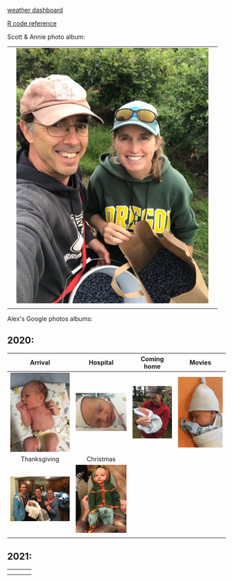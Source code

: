[weather dashboard](docs/SRM_weather7.html)

[R code reference](docs/SRM_code.html)

Scott & Annie photo album:


|     |     |     |     
|-----|-----|-----|
|     | [![mythumb](images/Scott%20n%20Annie%20thm.jpg "Scott & Annie 2020")](https://photos.app.goo.gl/Lyh4CcWdFuuiufuv5)    |     |     
|     |     |     |     

Alex's Google photos albums:

## 2020:

|                                                      Arrival                                                       |                                                 Hospital                                                 | Coming home                                                                                                 | Movies                                                                                      |
|:-----------------:|:----------------:|------------------|------------------|
| [![mythumb](images/introducing-alex-galen-marion_thm.jpg "Birthday")](https://photos.app.goo.gl/UsbqoToZ5JBLwnLX9) |   [![mythumb](images/hospital_thm.jpg "At the hospital")](https://photos.app.goo.gl/Msw5y5udBryZNi338)   | [![mythumb](images/coming%20home%202%20thm.jpg "Coming home")](https://photos.app.goo.gl/KvWUrYm67uxNgAHp7) | [![mythumb](images/movies%20thm.png "Movies")](https://photos.app.goo.gl/4mnHxyz3WaqjsbZn9) |
|                                                    Thanksgiving                                                    |                                                Christmas                                                 |                                                                                                             |                                                                                             |
|      [![mythumb](images/thanskgiving%20thm.jpg "Thanksgiving")](https://photos.app.goo.gl/9DxJhFJFUpnhJAe86)       | [![mythumb](images/christmas%20thm2.jpg "First Christmas")](https://photos.app.goo.gl/rDrpdgzfQ8Rj3SrD6) |                                                                                                             |                                                                                             |
|                                                                                                                    |                                                                                                          |                                                                                                             |                                                                                             |

## 2021:

|     |     |     |     |
|-----|-----|-----|-----|
|     |     |     |     |
|     |     |     |     |
